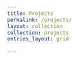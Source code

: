 ```yaml
---
title: Projects
permalink: /projects/
layout: collection
collection: projects
entries_layout: grid

---
```



